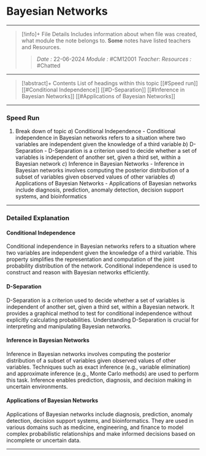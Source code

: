 # Bayesian Networks
---
> [!info]+ File Details
> Includes information about when file was created, what module the note belongs to. **Some** notes have listed teachers and Resources.
> > *Date :* 22-06-2024
> > *Module :* #CM12001 
> > *Teacher*: 
> > *Resources :* #Chatted

---
> [!abstract]+ Contents
> List of headings within this topic
> [[#Speed run]]
> [[#Conditional Independence]]
> [[#D-Separation]]
> [[#Inference in Bayesian Networks]]
> [[#Applications of Bayesian Networks]]
---
### Speed Run

1. Break down of topic
	$a)$ Conditional Independence - Conditional independence in Bayesian networks refers to a situation where two variables are independent given the knowledge of a third variable
	$b)$ D-Separation - D-Separation is a criterion used to decide whether a set of variables is independent of another set, given a third set, within a Bayesian network
	$c)$ Inference in Bayesian Networks - Inference in Bayesian networks involves computing the posterior distribution of a subset of variables given observed values of other variables
	$d)$ Applications of Bayesian Networks - Applications of Bayesian networks include diagnosis, prediction, anomaly detection, decision support systems, and bioinformatics
---

### Detailed Explanation

#### Conditional Independence
Conditional independence in Bayesian networks refers to a situation where two variables are independent given the knowledge of a third variable. This property simplifies the representation and computation of the joint probability distribution of the network. Conditional independence is used to construct and reason with Bayesian networks efficiently.

#### D-Separation
D-Separation is a criterion used to decide whether a set of variables is independent of another set, given a third set, within a Bayesian network. It provides a graphical method to test for conditional independence without explicitly calculating probabilities. Understanding D-Separation is crucial for interpreting and manipulating Bayesian networks.

#### Inference in Bayesian Networks
Inference in Bayesian networks involves computing the posterior distribution of a subset of variables given observed values of other variables. Techniques such as exact inference (e.g., variable elimination) and approximate inference (e.g., Monte Carlo methods) are used to perform this task. Inference enables prediction, diagnosis, and decision making in uncertain environments.

#### Applications of Bayesian Networks
Applications of Bayesian networks include diagnosis, prediction, anomaly detection, decision support systems, and bioinformatics. They are used in various domains such as medicine, engineering, and finance to model complex probabilistic relationships and make informed decisions based on incomplete or uncertain data.

---